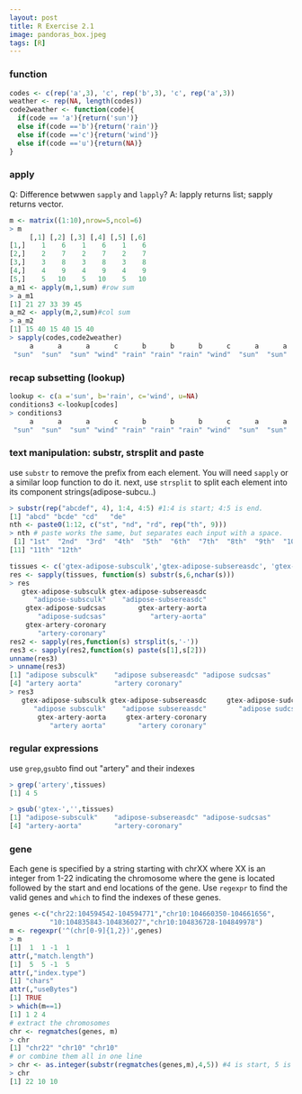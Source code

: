 ```yaml
---
layout: post
title: R Exercise 2.1
image: pandoras_box.jpeg
tags: [R]
---
```


### function

```r
codes <- c(rep('a',3), 'c', rep('b',3), 'c', rep('a',3))
weather <- rep(NA, length(codes))
code2weather <- function(code){
  if(code == 'a'){return('sun')}
  else if(code =='b'){return('rain')}
  else if(code =='c'){return('wind')}
  else if(code =='u'){return(NA)}
}
```
### apply
Q: Difference betwwen ```sapply``` and ```lapply```?
A: lapply returns list; sapply returns vector.

```r
m <- matrix((1:10),nrow=5,ncol=6)
> m
     [,1] [,2] [,3] [,4] [,5] [,6]
[1,]    1    6    1    6    1    6
[2,]    2    7    2    7    2    7
[3,]    3    8    3    8    3    8
[4,]    4    9    4    9    4    9
[5,]    5   10    5   10    5   10
a_m1 <- apply(m,1,sum) #row sum
> a_m1
[1] 21 27 33 39 45
a_m2 <- apply(m,2,sum)#col sum
> a_m2
[1] 15 40 15 40 15 40
> sapply(codes,code2weather)
     a      a      a      c      b      b      b      c      a      a      a 
 "sun"  "sun"  "sun" "wind" "rain" "rain" "rain" "wind"  "sun"  "sun"  "sun" 

```
### recap subsetting (lookup)
```r
lookup <- c(a ='sun', b='rain', c='wind', u=NA)
conditions3 <-lookup[codes]
> conditions3
     a      a      a      c      b      b      b      c      a      a      a 
 "sun"  "sun"  "sun" "wind" "rain" "rain" "rain" "wind"  "sun"  "sun"  "sun" 
 ```
### text manipulation: substr, strsplit and paste
use ```substr``` to remove the prefix from each element. You will need ```sapply``` or a similar loop function to do it.
next, use ```strsplit``` to split each element into its component strings(adipose-subcu..)
```r
> substr(rep("abcdef", 4), 1:4, 4:5) #1:4 is start; 4:5 is end.
[1] "abcd" "bcde" "cd"   "de" 
nth <- paste0(1:12, c("st", "nd", "rd", rep("th", 9))) 
> nth # paste works the same, but separates each input with a space.
 [1] "1st"  "2nd"  "3rd"  "4th"  "5th"  "6th"  "7th"  "8th"  "9th"  "10th"
[11] "11th" "12th"

tissues <- c('gtex-adipose-subsculk','gtex-adipose-subsereasdc', 'gtex-adipose-sudcsas', 'gtex-artery-aorta','gtex-artery-coronary')
res <- sapply(tissues, function(s) substr(s,6,nchar(s)))
> res
   gtex-adipose-subsculk gtex-adipose-subsereasdc 
      "adipose-subsculk"    "adipose-subsereasdc" 
    gtex-adipose-sudcsas        gtex-artery-aorta 
       "adipose-sudcsas"           "artery-aorta" 
    gtex-artery-coronary 
       "artery-coronary" 
res2 <- sapply(res,function(s) strsplit(s,'-'))
res3 <- sapply(res2,function(s) paste(s[1],s[2]))
unname(res3)
> unname(res3)
[1] "adipose subsculk"    "adipose subsereasdc" "adipose sudcsas"    
[4] "artery aorta"        "artery coronary"   
> res3
   gtex-adipose-subsculk gtex-adipose-subsereasdc     gtex-adipose-sudcsas 
      "adipose subsculk"    "adipose subsereasdc"        "adipose sudcsas" 
       gtex-artery-aorta     gtex-artery-coronary 
          "artery aorta"        "artery coronary"
```
### regular expressions
use ```grep```,```gsub```to find out "artery" and their indexes
```r
> grep('artery',tissues)
[1] 4 5

> gsub('gtex-','',tissues)
[1] "adipose-subsculk"    "adipose-subsereasdc" "adipose-sudcsas"    
[4] "artery-aorta"        "artery-coronary"

```
### gene
Each gene is specified by a string starting with chrXX where XX is an integer from 1-22 indicating the chromosome where the gene is located followed by the start and end locations of the gene.
Use ```regexpr``` to find the valid genes and ```which``` to find the indexes of these genes.

```r
genes <-c("chr22:104594542-104594771","chr10:104660350-104661656",
          "10:104835843-104836027","chr10:104836728-104849978")
m <- regexpr('^(chr[0-9]{1,2})',genes)
> m
[1]  1  1 -1  1
attr(,"match.length")
[1]  5  5 -1  5
attr(,"index.type")
[1] "chars"
attr(,"useBytes")
[1] TRUE
> which(m==1)
[1] 1 2 4
# extract the chromosomes
chr <- regmatches(genes, m)
> chr
[1] "chr22" "chr10" "chr10"
# or combine them all in one line
> chr <- as.integer(substr(regmatches(genes,m),4,5)) #4 is start, 5 is end
> chr
[1] 22 10 10
```